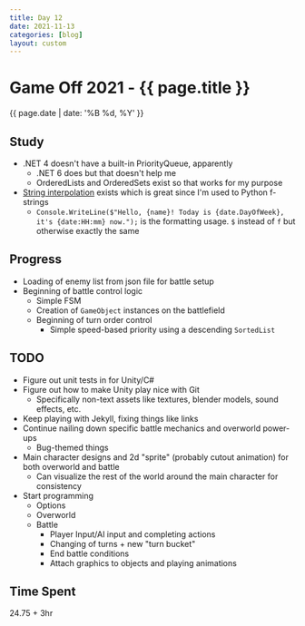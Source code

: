 ```yaml
---
title: Day 12
date: 2021-11-13
categories: [blog]
layout: custom
---
```

# Game Off 2021 - {{ page.title }}
{{ page.date | date: '%B %d, %Y' }}

## Study

- .NET 4 doesn't have a built-in PriorityQueue, apparently
  - .NET 6 does but that doesn't help me
  - OrderedLists and OrderedSets exist so that works for my purpose
- [String interpolation](https://docs.microsoft.com/en-us/dotnet/csharp/language-reference/tokens/interpolated) exists which is great since I'm used to Python f-strings
  - `Console.WriteLine($"Hello, {name}! Today is {date.DayOfWeek}, it's {date:HH:mm} now.");` is the formatting usage. `$` instead of `f` but otherwise exactly the same

## Progress

- Loading of enemy list from json file for battle setup
- Beginning of battle control logic
  - Simple FSM
  - Creation of `GameObject` instances on the battlefield
  - Beginning of turn order control
    - Simple speed-based priority using a descending `SortedList`

## TODO

- Figure out unit tests in for Unity/C#
- Figure out how to make Unity play nice with Git
  - Specifically non-text assets like textures, blender models, sound effects, etc.
- Keep playing with Jekyll, fixing things like links
- Continue nailing down specific battle mechanics and overworld power-ups
  - Bug-themed things
- Main character designs and 2d "sprite" (probably cutout animation) for both overworld and battle
  - Can visualize the rest of the world around the main character for consistency
- Start programming
  - Options
  - Overworld
  - Battle
    - Player Input/AI input and completing actions
    - Changing of turns + new "turn bucket"
    - End battle conditions
    - Attach graphics to objects and playing animations

## Time Spent

24.75 + 3hr